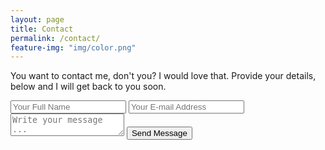 ```yaml
---
layout: page
title: Contact
permalink: /contact/
feature-img: "img/color.png"
---
```


You want to contact me, don't you? I would love that. Provide your details, below and I will get back to you soon.

<form action="https://getsimpleform.com/messages?form_api_token=1f7791990054c923cc50f6a6c5228548" method="post">
  <!-- the redirect_to is optional, the form will redirect to the referrer on submission -->
  <input type='hidden' name='redirect_to' value='http://samanthahar.ms/thank-you' />
  <input type='text' name='name' placeholder='Your Full Name' />
  <input type='email' name='email' placeholder='Your E-mail Address' />
  <textarea name='message' placeholder='Write your message ...'></textarea>
  <input type='submit' value='Send Message' />
</form>